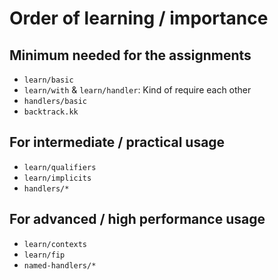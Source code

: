 # Order of learning / importance

## Minimum needed for the assignments
- `learn/basic`
- `learn/with` & `learn/handler`: Kind of require each other
- `handlers/basic`
- `backtrack.kk`

## For intermediate / practical usage
- `learn/qualifiers`
- `learn/implicits`
- `handlers/*`

## For advanced / high performance usage
- `learn/contexts`
- `learn/fip`
- `named-handlers/*`